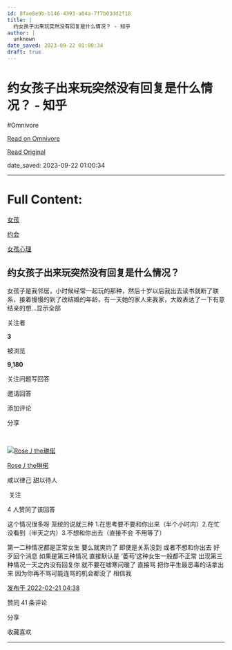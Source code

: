 ```yaml
---
id: 8fae8e9b-b146-4393-a04a-7f7b03dd2f18
title: |
  约女孩子出来玩突然没有回复是什么情况？ - 知乎
author: |
  unknown
date_saved: 2023-09-22 01:00:34
draft: true
---
```


# 约女孩子出来玩突然没有回复是什么情况？ - 知乎
#Omnivore

[Read on Omnivore](https://omnivore.app/me/https-www-zhihu-com-question-517509396-answer-2357353737-18abb42b6a5)

[Read Original](https://www.zhihu.com/question/517509396/answer/2357353737)

date_saved: 2023-09-22 01:00:34


--- 

# Full Content: 

[女孩](https://www.zhihu.com/topic/19561619)

[约会](https://www.zhihu.com/topic/19568996)

[女孩心理](https://www.zhihu.com/topic/19869895)

## 约女孩子出来玩突然没有回复是什么情况？

女孩子是我邻居，小时候经常一起玩的那种，然后十岁以后我出去读书就断了联系，接着慢慢的到了改结婚的年龄，有一天她的家人来我家，大致表达了一下有意结亲的想…显示全部 ​

关注者

**3**

被浏览

**9,180**

关注问题​写回答

​邀请回答

​添加评论

​分享

​

[![Rose丿the琳偌](https://proxy-prod.omnivore-image-cache.app/0x0,spAddw0-YdpAMQMOXppAnv3OFH2umaA4uIsfEapM7D6g/https://pic1.zhimg.com/v2-651aafb287fd6b42af50420937476a7c_l.jpg?source=1940ef5c)](https://www.zhihu.com/people/rosepie-thelin-ruo)

[Rose丿the琳偌](https://www.zhihu.com/people/rosepie-thelin-ruo)

咸以律己 甜以待人

​ 关注

4 人赞同了该回答

这个情况很多呀 笼统的说就三种 1.在思考要不要和你出来（半个小时内）2.在忙没看到（半天之内）3.不想和你出去（直接不会 不用等了）

第一二种情况都是正常女生 要么就爽约了 即使是关系没到 或者不想和你出去 好歹回个消息 如果是第三种情况 直接默认是 ‘萎苟’这种女生一般都不正常 出现第三种情况一天之内没有回复你 就不要在嘘寒问暖了 直接骂 把你平生最恶毒的话拿出来 因为你再不骂可能连骂的机会都没了 相信我

[发布于 2022-02-21 04:38](https://www.zhihu.com/question/517509396/answer/2357353737)

​赞同 4​​1 条评论

​分享

​收藏​喜欢

---

